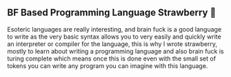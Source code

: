 ## BF Based Programming Language Strawberry 🍓

Esoteric languages are really interesting, and brain fuck is a good
language to write as the very basic syntax allows you to very easily
and quickly write an interpreter or compiler for the language, this is
why I wrote strawberry, mostly to learn about writing a programming
language and also brain fuck is turing complete which means once this
is done even with the small set of tokens you can write any program you
can imagine with this language.
